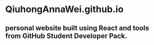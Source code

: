 # QiuhongAnnaWei.github.io
## personal website built using React and tools from GitHub Student Developer Pack.
